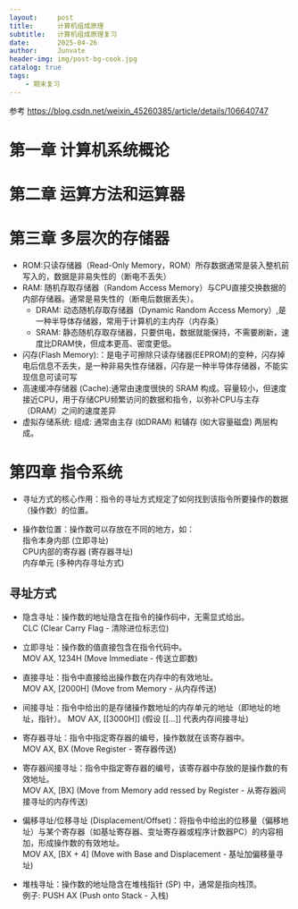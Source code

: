 ```yaml
---
layout:     post
title:      计算机组成原理
subtitle:   计算机组成原理复习
date:       2025-04-26
author:     Junvate
header-img: img/post-bg-cook.jpg
catalog: true
tags:
    - 期末复习
---
```

参考 https://blog.csdn.net/weixin_45260385/article/details/106640747

# 第一章 计算机系统概论 
# 第二章 运算方法和运算器
# 第三章 多层次的存储器

- ROM:只读存储器（Read-Only Memory，ROM）所存数据通常是装入整机前写入的，数据是非易失性的（断电不丢失）
- RAM: 随机存取存储器（Random Access Memory）与CPU直接交换数据的内部存储器。通常是易失性的（断电后数据丢失）。
    - DRAM: 动态随机存取存储器（Dynamic Random Access Memory）,是一种半导体存储器，常用于计算机的主内存（内存条）
    - SRAM: 静态随机存取存储器，只要供电，数据就能保持，不需要刷新，速度比DRAM快，但成本更高、密度更低。
- 闪存(Flash Memory):：是电子可擦除只读存储器(EEPROM)的变种，闪存掉电后信息不丢失，是一种非易失性存储器，闪存是一种半导体存储器，不能实现信息可读可写
- 高速缓冲存储器 (Cache):通常由速度很快的 SRAM 构成。容量较小，但速度接近CPU，用于存储CPU频繁访问的数据和指令，以弥补CPU与主存（DRAM）之间的速度差异
- 虚拟存储系统:
组成: 通常由主存 (如DRAM) 和辅存 (如大容量磁盘) 两层构成。

# 第四章 指令系统
- 寻址方式的核心作用：指令的寻址方式规定了如何找到该指令所要操作的数据（操作数）的位置。

- 操作数位置：操作数可以存放在不同的地方，如：   
指令本身内部 (立即寻址)  
CPU内部的寄存器 (寄存器寻址)  
内存单元 (多种内存寻址方式)  
## 寻址方式
- 隐含寻址：操作数的地址隐含在指令的操作码中，无需显式给出。   
CLC (Clear Carry Flag - 清除进位标志位)


- 立即寻址：操作数的值直接包含在指令代码中。  
MOV AX, 1234H (Move Immediate - 传送立即数)

- 直接寻址：指令中直接给出操作数在内存中的有效地址。  
MOV AX, [2000H] (Move from Memory - 从内存传送)

- 间接寻址：指令中给出的是存储操作数地址的内存单元的地址（即地址的地址，指针）。 
MOV AX, [[3000H]] (假设 [[...]] 代表内存间接寻址)

- 寄存器寻址：指令中指定寄存器的编号，操作数就在该寄存器中。  
MOV AX, BX (Move Register - 寄存器传送)

- 寄存器间接寻址：指令中指定寄存器的编号，该寄存器中存放的是操作数的有效地址。  
MOV AX, [BX] (Move from Memory add  ressed by Register - 从寄存器间接寻址的内存传送)


- 偏移寻址/位移寻址 (Displacement/Offset)：将指令中给出的位移量（偏移地址）与某个寄存器（如基址寄存器、变址寄存器或程序计数器PC）的内容相加，形成操作数的有效地址。     
MOV AX, [BX + 4] (Move with Base and Displacement - 基址加偏移量寻址)

- 堆栈寻址：操作数的地址隐含在堆栈指针 (SP) 中，通常是指向栈顶。     
例子: PUSH AX (Push onto Stack - 入栈)